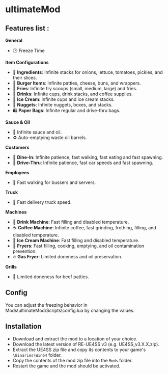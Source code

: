 # ultimateMod

## Features list : 

**General**
- 🕒 Freeze Time

**Item Configurations**
- 🍔 **Ingredients**: Infinite stacks for onions, lettuce, tomatoes, pickles, and their slices.
- 🥩 **Burger Items**: Infinite patties, cheese, buns, and wrappers.
- 🍟 **Fries**: Infinite fry scoops (small, medium, large) and fries.
- 🥤 **Drinks**: Infinite cups, drink stacks, and coffee supplies.
- 🍦 **Ice Cream**: Infinite cups and ice cream stacks.
- 🍗 **Nuggets**: Infinite nuggets, boxes, and stacks.
- 🛍️ **Paper Bags**: Infinite regular and drive-thru bags.

**Sauce & Oil**
- 🧴 Infinite sauce and oil.
- ♻️ Auto-emptying waste oil barrels.

**Customers**
- 🙋 **Dine-In**: Infinite patience, fast walking, fast eating and fast spawning.
- 🚗 **Drive-Thru**: Infinite patience, fast car speeds and fast spawning.

**Employees**
- 🏃 Fast walking for bussers and servers.

**Truck**
- 🚚 Fast delivery truck speed.

**Machines**
- 🥤 **Drink Machine**: Fast filling and disabled temperature.
- ☕ **Coffee Machine**: Infinite coffee, fast grinding, frothing, filling, and disabled temperature.
- 🍦 **Ice Cream Machine**: Fast filling and disabled temperature.
- 🍳 **Fryers**: Fast filling, cooking, emptying, and oil contamination prevention.
- 🔥 **Gas Fryer**: Limited doneness and oil preservation.

**Grills**
- 🥩 Limited doneness for beef patties.


## Config

You can adjust the freezing behavior in Mods\ultimateMod\Scripts\config.lua by changing the values.

## Installation

- Download and extract the mod to a location of your choice.
- Download the latest version of RE-UE4SS v3 (e.g. UE4SS_v3.X.X.zip).
- Extract the UE4SS zip file and copy its contents to your game's `\Binaries\Win64` folder. 
- Copy the contents of the mod zip file into the `Mods` folder.
- Restart the game and the mod should be activated.